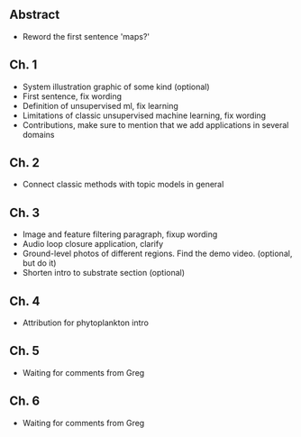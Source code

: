 ## Abstract ##
- Reword the first sentence 'maps?'

## Ch. 1 ##
- System illustration graphic of some kind (optional) 
- First sentence, fix wording
- Definition of unsupervised ml, fix learning
- Limitations of classic unsupervised machine learning, fix wording
- Contributions, make sure to mention that we add applications in several domains

## Ch. 2 ##
- Connect classic methods with topic models in general

## Ch. 3 ##
- Image and feature filtering paragraph, fixup wording
- Audio loop closure application, clarify
- Ground-level photos of different regions. Find the demo video. (optional, but do it)
- Shorten intro to substrate section (optional)

## Ch. 4 ##
- Attribution for phytoplankton intro

## Ch. 5 ##
- Waiting for comments from Greg

## Ch. 6 ##
- Waiting for comments from Greg